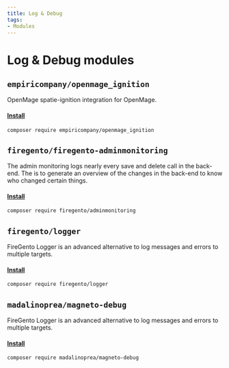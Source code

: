 ```yaml
---
title: Log & Debug
tags:
- Modules
---
```


# Log & Debug modules

## `empiricompany/openmage_ignition`
OpenMage spatie-ignition integration for OpenMage.

#### [Install](https://github.com/empiricompany/openmage_ignition)
```bash
composer require empiricompany/openmage_ignition
```

## `firegento/firegento-adminmonitoring`
The admin monitoring logs nearly every save and delete call in the back-end.
The is to generate an overview of the changes in the back-end to know who changed certain things.

#### [Install](https://github.com/firegento/firegento-adminmonitoring)
```bash
composer require firegento/adminmonitoring
```

## `firegento/logger`
FireGento Logger is an advanced alternative to log messages and errors to multiple targets.

#### [Install](https://github.com/firegento/firegento-logger)
```bash
composer require firegento/logger
```

## `madalinoprea/magneto-debug`
FireGento Logger is an advanced alternative to log messages and errors to multiple targets.

#### [Install](https://github.com/madalinoprea/magneto-debug)
```bash
composer require madalinoprea/magneto-debug
```
